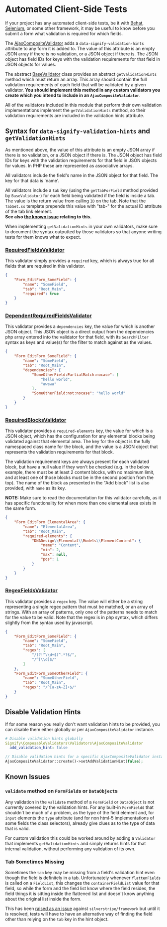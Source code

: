 # Automated Client-Side Tests
If your project has any automated client-side tests, be it with [Behat](https://github.com/silverstripe/silverstripe-behat-extension), [Selenium](https://www.selenium.dev), or some other framework, it may be useful to know before you submit a form what validation is required for which fields.

The [AjaxCompositeValidator](./01-validators.md#ajaxcompositevalidator) adds a `data-signify-validation-hints` attribute to any form it is added to. The value of this attribute is an empty JSON array if there is no validation, or a JSON object if there is. The JSON object has field IDs for keys with the validation requirements for that field in JSON objects for values.

The abstract [BaseValidator](./01-validators.md#basevalidator) class provides an abstract `getValidationHints` method which must return an array. This array should contain the full validation requirements of each field that will be validated by a given validator. **You should implement this method in any custom validators you create which you intend to include in an `AjaxCompositeValidator`**.

All of the validators included in this module that perform their own validation implementations implement the `getValidationHints` method, so their validation requirements are included in the validation hints attribute.

## Syntax for `data-signify-validation-hints` and `getValidationHints`
As mentioned above, the value of this attribute is an empty JSON array if there is no validation, or a JSON object if there is. The JSON object has field IDs for keys with the validation requirements for that field in JSON objects for values. In PHP these are represented as associative arrays.

All validators include the field's name in the JSON object for that field. The key for that data is 'name'.

All validators include a `tab` key (using the `getTabForField` method provided by `BaseValidator`) for each field being validated if the field is inside a tab. The value is the return value from calling `ID` on the tab. Note that the `TabSet.ss` template prepends this value with "tab-" for the actual ID attribute of the tab link element.  
**See also [the known issue](#tab-sometimes-missing) relating to this.**

When implementing `getValidationHints` in your own validators, make sure to document the syntax outputted by those validators so that anyone writing tests for them knows what to expect.

### [RequiredFieldsValidator](./01-validators.md#requiredfieldsvalidator)
This validator simply provides a `required` key, which is always true for all fields that are required in this validator.
```JSON
{
    "Form_EditForm_SomeField": {
        "name": "SomeField",
        "tab": "Root_Main",
        "required": true
    }
}
```

### [DependentRequiredFieldsValidator](./01-validators.md#dependentrequiredfieldsvalidator)
This validator provides a `dependencies` key, the value for which is another JSON object. This JSON object is a direct output from the dependencies php array entered into the validator for that field, with its `SearchFilter` syntax as keys and value(s) for the filter to match against as the values.
```JSON
{
    "Form_EditForm_SomeField": {
        "name": "SomeField",
        "tab": "Root_Main",
        "dependencies": {
            "SomeOtherField:PartialMatch:nocase": [
                "hello world",
                "awawa"
            ],
            "SomeOtherField:not:nocase": "hello world"
        }
    }
}
```

### [RequiredBlocksValidator](./01-validators.md#requiredblocksvalidator)
This validator provides a `required-elements` key, the value for which is a JSON object, which has the configuration for any elemental blocks being validated against that elemental area. The key for the object is the fully namespaced class name for the block, and the value is a JSON object that represents the validation requirements for that block.

The validation requirement keys are always present for each validated block, but have a null value if they won't be checked (e.g. in the below example, there must be at least 2 content blocks, with no maximum limit, and at least one of those blocks must be in the second position from the top). The name of the block as presented in the "Add block" list is also provided, with `name` as its key.

**NOTE:** Make sure to read the documentation for this validator carefully, as it has specific functionality for when more than one elemental area exists in the same form.
```JSON
{
    "Form_EditForm_ElementalArea": {
        "name": "ElementalArea",
        "tab": "Root_Main",
        "required-elements": {
            "DNADesign\\Elemental\\Models\\ElementContent": {
                "name": "Content",
                "min": 2,
                "max": null,
                "pos": 1
            }
        }
    }
}
```

### [RegexFieldsValidator](./01-validators.md#regexfieldsvalidator)
This validator provides a `regex` key. The value will either be a string representing a single regex pattern that must be matched, or an array of strings. With an array of patterns, only one of the patterns needs to match for the value to be valid. Note that the regex is in php syntax, which differs slightly from the syntax used by javascript.
```JSON
{
    "Form_EditForm_SomeField": {
        "name": "SomeField",
        "tab": "Root_Main",
        "regex": [
            "/(?!^\\d+$)^.*?$/",
            "/^[\\d]$/"
        ]
    },
    "Form_EditForm_SomeOtherField": {
        "name": "SomeOtherField",
        "tab": "Root_Main",
        "regex": "/^[a-zA-Z]+$/"
    }
}
```

## Disable Validation Hints
If for some reason you really don't want validation hints to be provided, you can disable them either globally or per `AjaxCompositeValidator` instance.

```yml
# Disable validation hints globally
Signify\ComposableValidators\Validators\AjaxCompositeValidator
  add_validation_hint: false
```
```php
// Disable validation hints for a specific AjaxCompositeValidator instance.
AjaxCompositeValidator::create()->setAddValidationHint(false);
```

## Known Issues

### `validate` method on `FormField`s or `DataObject`s
Any validation in the `validate` method of a `FormField` or `DataObject` is not currently covered by the validation hints. For any built-in `FormField`s that shouldn't be much of a problem, as the type of the field element and, for `input` elements the `type` attribute (and for non html-5 implementations of some fields the class selectors), already give clues as to the type of data that is valid.

For custom validation this could be worked around by adding a `Validator` that implements `getValidationHints` and simply returns hints for that internal validation, without performing any validation of its own.

### Tab Sometimes Missing
Sometimes the `tab` key may be missing from a field's validation hint even though the field is definitely in a tab. Unfortunately whenever `flattenFields` is called on a `FieldList`, this changes the `containerFieldList` value for that field, so while the form and the field list know where the field resides, the field things it is sitting inside the flattened list and doesn't know anything about the original list inside the form.

This has been [raised as an issue](https://github.com/silverstripe/silverstripe-framework/issues/10054) against `silverstripe/framework` but until it is resolved, tests will have to have an alternative way of finding the field other than relying on the `tab` key in the hint object.
